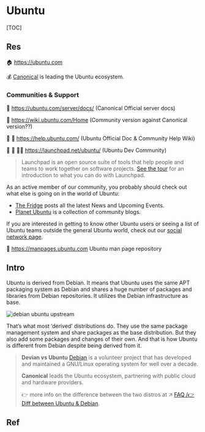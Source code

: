 # Ubuntu

[TOC]



## Res
🏠 https://ubuntu.com

💰 [Canonical](https://canonical.com) is leading the Ubuntu ecosystem.


### Communities & Support
📂 https://ubuntu.com/server/docs/ (Canonical Official server docs)

📂 https://wiki.ubuntu.com/Home (Community version against Canonical version??)

📂 👥 https://help.ubuntu.com/ (Ubuntu Official Doc & Community Help Wiki)

📂 👥 👷🏻 https://launchpad.net/ubuntu/  (Ubuntu Dev Community)
> Launchpad is an open source suite of tools that help people and teams to work together on software projects. [See the tour](https://launchpad.net/+tour) for an introduction to what you can do with Launchpad.

As an active member of our community, you probably should check out what else is going on in the world of Ubuntu: 
- [The Fridge](http://fridge.ubuntu.com/) posts all the latest News and Upcoming Events. 
- [Planet Ubuntu](http://planet.ubuntu.com/) is a collection of community blogs.

If you are interested in getting to know other Ubuntu users or seeing a list of Ubuntu teams outside the general Ubuntu world, check out our [social network page](https://wiki.ubuntu.com/Social).

📄 https://manpages.ubuntu.com
Ubuntu man page repository



## Intro
Ubuntu is derived from Debian. It means that Ubuntu uses the same APT packaging system as Debian and shares a huge number of packages and libraries from Debian repositories. It utilizes the Debian infrastructure as base.

![debian ubuntu upstream](../../../../../../../../Assets/Pics/Debian-ubuntu-upstream.png)

That’s what most ‘derived’ distributions do. They use the same package management system and share packages as the base distribution. But they also add some packages and changes of their own. And that is how Ubuntu is different from Debian despite being derived from it.

> **Devian vs Ubuntu**
> [Debian](https://www.debian.org/) is a volunteer project that has developed and maintained a GNU/Linux operating system for well over a decade.
>
> **Canonical** leads the Ubuntu ecosystem, partnering with public cloud and hardware providers.
>
> 👉 more info on the difference between the two distros at ↗ [FAQ /👉 Diff between Ubuntu & Debian](../Debian/FAQ.md#👉%20Diff%20between%20Ubuntu%20&%20Debian).



## Ref